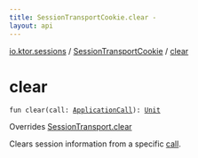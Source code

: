 ```yaml
---
title: SessionTransportCookie.clear - 
layout: api
---
```


<div class='api-docs-breadcrumbs'><a href="../index.html">io.ktor.sessions</a> / <a href="index.html">SessionTransportCookie</a> / <a href="./clear.html">clear</a></div>

# clear

<div class="signature"><code><span class="keyword">fun </span><span class="identifier">clear</span><span class="symbol">(</span><span class="parameterName" id="io.ktor.sessions.SessionTransportCookie$clear(io.ktor.application.ApplicationCall)/call">call</span><span class="symbol">:</span>&nbsp;<a href="../../io.ktor.application/-application-call/index.html"><span class="identifier">ApplicationCall</span></a><span class="symbol">)</span><span class="symbol">: </span><a href="https://kotlinlang.org/api/latest/jvm/stdlib/kotlin/-unit/index.html"><span class="identifier">Unit</span></a></code></div>

Overrides <a href="../-session-transport/clear.html">SessionTransport.clear</a>

Clears session information from a specific <a href="clear.html#io.ktor.sessions.SessionTransportCookie$clear(io.ktor.application.ApplicationCall)/call">call</a>.

